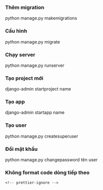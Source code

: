### Thêm migration

python manage.py makemigrations

### Cấu hình

python manage.py migrate

### Chạy server

python manage.py runserver

### Tạo project mới

django-admin startproject name

### Tạo app

django-admin startapp name

### Tạo user

python manage.py createsuperuser

### Đổi mật khẩu

python manage.py changepassword tên user

### Không format code dòng tiếp theo

`<!-- prettier-ignore -->`
